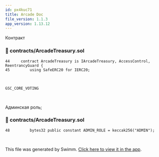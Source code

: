 ```yaml
---
id: px4kuc71
title: Arcade Doc
file_version: 1.1.3
app_version: 1.13.12
---
```


Контракт
<!-- NOTE-swimm-snippet: the lines below link your snippet to Swimm -->
### 📄 contracts/ArcadeTreasury.sol
```sol
44     contract ArcadeTreasury is IArcadeTreasury, AccessControl, ReentrancyGuard {
45         using SafeERC20 for IERC20;
```

<br/>

`GSC_CORE_VOTING`<swm-token data-swm-token=":contracts/ArcadeTreasury.sol:49:14:14:`    bytes32 public constant GSC_CORE_VOTING_ROLE = keccak256(&quot;GSC_CORE_VOTING&quot;);`"/>

<br/>

Админская роль;
<!-- NOTE-swimm-snippet: the lines below link your snippet to Swimm -->
### 📄 contracts/ArcadeTreasury.sol
```sol
48         bytes32 public constant ADMIN_ROLE = keccak256("ADMIN");
```

<br/>

This file was generated by Swimm. [Click here to view it in the app](https://app.swimm.io/repos/Z2l0aHViJTNBJTNBYXJjYWRlJTNBJTNBemxveWNoYW4=/docs/px4kuc71).
